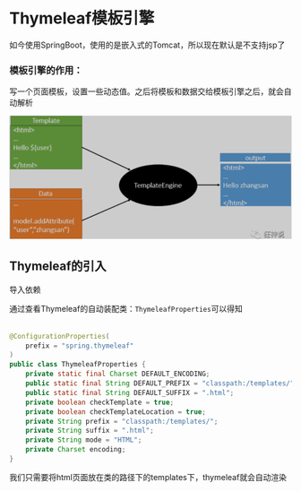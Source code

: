 # Thymeleaf模板引擎

如今使用SpringBoot，使用的是嵌入式的Tomcat，所以现在默认是不支持jsp了



### 模板引擎的作用：

写一个页面模板，设置一些动态值。之后将模板和数据交给模板引擎之后，就会自动解析

<img src="https://raw.githubusercontent.com/JIaaoooo/ImageHostingService/main/img/202207192123805.png" style="zoom:67%;" />

## Thymeleaf的引入

导入依赖

通过查看Thymeleaf的自动装配类：`ThymeleafProperties`可以得知

```java

@ConfigurationProperties(
    prefix = "spring.thymeleaf"
)
public class ThymeleafProperties {
    private static final Charset DEFAULT_ENCODING;
    public static final String DEFAULT_PREFIX = "classpath:/templates/";
    public static final String DEFAULT_SUFFIX = ".html";
    private boolean checkTemplate = true;
    private boolean checkTemplateLocation = true;
    private String prefix = "classpath:/templates/";
    private String suffix = ".html";
    private String mode = "HTML";
    private Charset encoding;
}
```

我们只需要将html页面放在类的路径下的templates下，thymeleaf就会自动渲染

